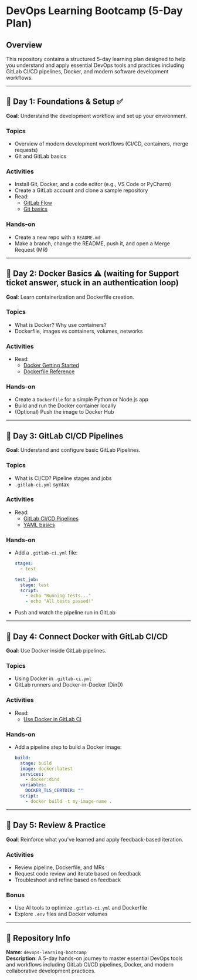 
# DevOps Learning Bootcamp (5-Day Plan)

## Overview
This repository contains a structured 5-day learning plan designed to help you understand and apply essential DevOps tools and practices including GitLab CI/CD pipelines, Docker, and modern software development workflows.

---

## 📅 Day 1: Foundations & Setup ✅

**Goal**: Understand the development workflow and set up your environment.

### Topics
- Overview of modern development workflows (CI/CD, containers, merge requests)
- Git and GitLab basics

### Activities
- Install Git, Docker, and a code editor (e.g., VS Code or PyCharm)
- Create a GitLab account and clone a sample repository
- Read:
  - [GitLab Flow](https://docs.gitlab.com/ee/topics/gitlab_flow.html)
  - [Git basics](https://www.atlassian.com/git/tutorials/what-is-version-control)

### Hands-on
- Create a new repo with a `README.md`
- Make a branch, change the README, push it, and open a Merge Request (MR)

---

## 📅 Day 2: Docker Basics ⚠️ (waiting for Support ticket answer, stuck in an authentication loop)

**Goal**: Learn containerization and Dockerfile creation.

### Topics
- What is Docker? Why use containers?
- Dockerfile, images vs containers, volumes, networks

### Activities
- Read:
  - [Docker Getting Started](https://docs.docker.com/get-started/)
  - [Dockerfile Reference](https://docs.docker.com/engine/reference/builder/)

### Hands-on
- Create a `Dockerfile` for a simple Python or Node.js app
- Build and run the Docker container locally
- (Optional) Push the image to Docker Hub

---

## 📅 Day 3: GitLab CI/CD Pipelines

**Goal**: Understand and configure basic GitLab Pipelines.

### Topics
- What is CI/CD? Pipeline stages and jobs
- `.gitlab-ci.yml` syntax

### Activities
- Read:
  - [GitLab CI/CD Pipelines](https://docs.gitlab.com/ee/ci/)
  - [YAML basics](https://learnxinyminutes.com/docs/yaml/)

### Hands-on
- Add a `.gitlab-ci.yml` file:
  ```yaml
  stages:
    - test

  test_job:
    stage: test
    script:
      - echo "Running tests..."
      - echo "All tests passed!"
  ```
- Push and watch the pipeline run in GitLab

---

## 📅 Day 4: Connect Docker with GitLab CI/CD

**Goal**: Use Docker inside GitLab pipelines.

### Topics
- Using Docker in `.gitlab-ci.yml`
- GitLab runners and Docker-in-Docker (DinD)

### Activities
- Read:
  - [Use Docker in GitLab CI](https://docs.gitlab.com/ee/ci/docker/using_docker_build.html)

### Hands-on
- Add a pipeline step to build a Docker image:
  ```yaml
  build:
    stage: build
    image: docker:latest
    services:
      - docker:dind
    variables:
      DOCKER_TLS_CERTDIR: ""
    script:
      - docker build -t my-image-name .
  ```

---

## 📅 Day 5: Review & Practice

**Goal**: Reinforce what you've learned and apply feedback-based iteration.

### Activities
- Review pipeline, Dockerfile, and MRs
- Request code review and iterate based on feedback
- Troubleshoot and refine based on feedback

### Bonus
- Use AI tools to optimize `.gitlab-ci.yml` and Dockerfile
- Explore `.env` files and Docker volumes

---

## 📘 Repository Info

**Name**: `devops-learning-bootcamp`  
**Description**: A 5-day hands-on journey to master essential DevOps tools and workflows including GitLab CI/CD pipelines, Docker, and modern collaborative development practices.
